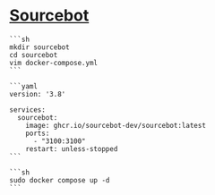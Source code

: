 # [Sourcebot](https://github.com/sourcebot-dev/sourcebot)

````{tab} Docker compose [^1]
```sh
mkdir sourcebot
cd sourcebot
vim docker-compose.yml
```

```yaml
version: '3.8'

services:
  sourcebot:
    image: ghcr.io/sourcebot-dev/sourcebot:latest
    ports:
      - "3100:3100"
    restart: unless-stopped
```

```sh
sudo docker compose up -d
```
````

[^1]: [Getting Started](https://github.com/sourcebot-dev/sourcebot#getting-started)